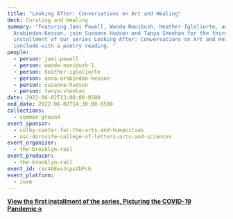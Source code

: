 ```yaml
---
title: "Looking After: Conversations on Art and Healing"
deck: Curating and Healing
summary: "Featuring Jami Powell, Wanda Nanibush, Heather Igloliorte, and Anna
  Arabindan-Kesson, join Suzanne Hudson and Tanya Sheehan for the third
  installment of our series Looking After: Conversations on Art and Healing. We
  conclude with a poetry reading. "
people:
  - person: jami-powell
  - person: wanda-nanibush-1
  - person: heather-igloliorte
  - person: anna-arabindan-kesson
  - person: suzanne-hudson
  - person: tanya-sheehan
date: 2022-06-02T13:00:00-0500
end_date: 2022-06-02T14:30:00-0500
collections:
  - common-ground
event_sponsor:
  - colby-center-for-the-arts-and-humanities
  - usc-dornsife-college-of-letters-arts-and-sciences
event_organizer:
  - the-brooklyn-rail
event_producer:
  - the-brooklyn-rail
event_id: rec40EwvJcpsdbPcG
event_platform:
  - zoom
---
```

**[View the first installment of the series, Picturing the COVID-19 Pandemic→ ](https://brooklynrail.org/events/2022/02/03/looking-after-conversations-on-art-and-healing/)**